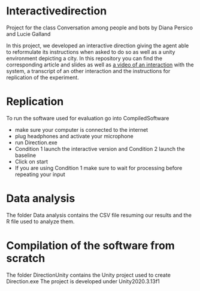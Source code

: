 # Interactivedirection
Project for the class Conversation among people and bots by Diana Persico and Lucie Galland

In this project, we developed an interactive direction giving the agent able to reformulate its instructions when asked to do so as well as a unity environment depicting a city.
In this repository you can find the corresponding article and slides as well as [a video of an interaction](https://drive.google.com/file/d/1Asdb_567PPayHDBlNYyqsut5BOYeGYVX/view?usp=sharing) with the system, a transcript of an other interaction and the instructions for replication of the experiment.
# Replication

To run the software used for evaluation go into CompiledSoftware
- make sure your computer is connected to the internet
- plug headphones and activate your microphone
- run Direction.exe
- Condition 1 launch the interactive version and Condition 2 launch the baseline
- Click on start
- If you are using Condition 1 make sure to wait for processing before repeating your input

# Data analysis

The folder Data analysis contains the CSV file resuming our results and the R file used to analyze them.

# Compilation of the software from scratch

The folder DirectionUnity contains the Unity project used to create Direction.exe
The project is developed under Unity2020.3.13f1

